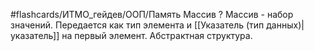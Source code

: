 #flashcards/ИТМО_гейдев/ООП/Память
Массив
?
Массив - набор значений. Передается как тип элемента и [[Указатель (тип данных)|указатель]] на первый элемент. Абстрактная структура.
